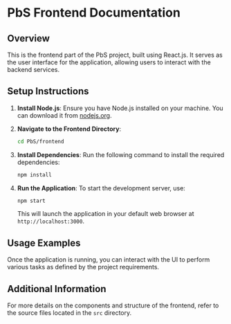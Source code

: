 # PbS Frontend Documentation

## Overview
This is the frontend part of the PbS project, built using React.js. It serves as the user interface for the application, allowing users to interact with the backend services.

## Setup Instructions

1. **Install Node.js**: Ensure you have Node.js installed on your machine. You can download it from [nodejs.org](https://nodejs.org/).

2. **Navigate to the Frontend Directory**:
   ```bash
   cd PbS/frontend
   ```

3. **Install Dependencies**:
   Run the following command to install the required dependencies:
   ```bash
   npm install
   ```

4. **Run the Application**:
   To start the development server, use:
   ```bash
   npm start
   ```
   This will launch the application in your default web browser at `http://localhost:3000`.

## Usage Examples
Once the application is running, you can interact with the UI to perform various tasks as defined by the project requirements. 

## Additional Information
For more details on the components and structure of the frontend, refer to the source files located in the `src` directory.